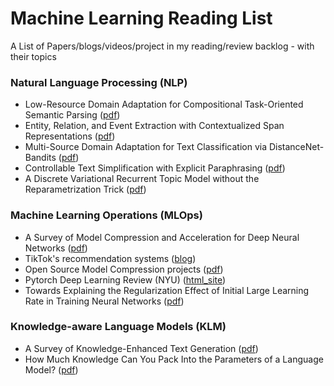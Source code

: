 # Machine Learning Reading List
A List of Papers/blogs/videos/project in my reading/review backlog - with their topics 
### Natural Language Processing (NLP)
 - Low-Resource Domain Adaptation for
Compositional Task-Oriented Semantic Parsing ([pdf](https://www.aclweb.org/anthology/2020.emnlp-main.413.pdf))
- Entity, Relation, and Event Extraction
with Contextualized Span Representations ([pdf](https://www.aclweb.org/anthology/D19-1585.pdf))
- Multi-Source Domain Adaptation for Text Classification via DistanceNet-Bandits ([pdf](https://arxiv.org/pdf/2001.04362.pdf))
- Controllable Text Simplification with Explicit Paraphrasing ([pdf](https://www.aclweb.org/anthology/2020.lrec-1.577.pdf))
- A Discrete Variational Recurrent Topic Model
without the Reparametrization Trick ([pdf](https://papers.nips.cc/paper/2020/file/9f1d5659d5880fb427f6e04ae500fc25-Paper.pdf))
### Machine Learning Operations (MLOps)
- A Survey of Model Compression and Acceleration
for Deep Neural Networks ([pdf](https://arxiv.org/pdf/1710.09282.pdf))
- TikTok's recommendation systems ([blog](https://newsroom.tiktok.com/en-us/how-tiktok-recommends-videos-for-you))
- Open Source Model Compression projects ([pdf](https://awesomeopensource.com/projects/model-compression))
- Pytorch Deep Learning Review (NYU) ([html_site](https://atcold.github.io/pytorch-Deep-Learning/))
- Towards Explaining the Regularization Effect of Initial Large
Learning Rate in Training Neural Networks ([pdf](https://arxiv.org/pdf/1907.04595.pdf))

### Knowledge-aware Language Models (KLM)
- A Survey of Knowledge-Enhanced Text Generation ([pdf](https://blender.cs.illinois.edu/paper/nlgsurvey2020.pdf))
- How Much Knowledge Can You Pack
Into the Parameters of a Language Model? ([pdf](https://www.aclweb.org/anthology/2020.emnlp-main.437.pdf))
